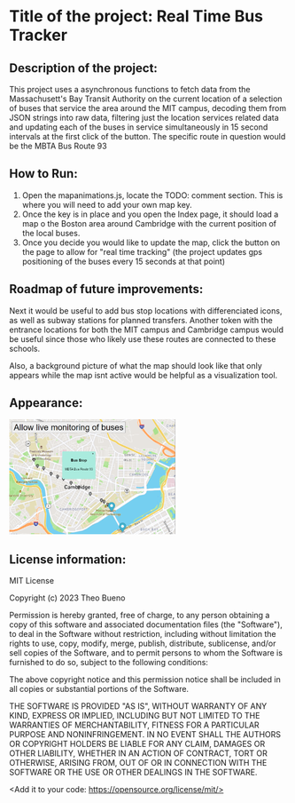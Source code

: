 #  Title of the project: Real Time Bus Tracker

## Description of the project:
 
 This project uses a asynchronous functions to fetch data from the Massachusett's Bay Transit Authority on the current location of a selection of buses that service the area around the MIT campus, decoding them from JSON strings into raw data, filtering just the location services related data and updating each of the buses in service simultaneously in 15 second intervals at the first click of the button. The specific route in question would be the MBTA Bus Route 93 

## How to Run:
 1. Open the mapanimations.js, locate the TODO: comment section. This is where you will need to add your own map key.
 2. Once the key is in place and you open the Index page, it should load a map o the Boston area around Cambridge with the current position of the local buses.
 3. Once you decide you would like to update the map, click the button on the page to allow for "real time tracking" (the project updates gps positioning of the buses every 15 seconds at that point)

## Roadmap of future improvements: 

 Next it would be useful to add bus stop locations with differenciated icons, as well as subway stations for planned transfers. Another token with the entrance locations for both the MIT campus and Cambridge campus would be useful since those who likely use these routes are connected to these schools.

 Also, a background picture of what the map should look like that only appears while the map isnt active would be helpful as a visualization tool. 

## Appearance:
<img src= "tracker_readme_pic.png" width='300'/>

## License information: 

MIT License

Copyright (c) 2023 Theo Bueno

Permission is hereby granted, free of charge, to any person obtaining a copy
of this software and associated documentation files (the "Software"), to deal
in the Software without restriction, including without limitation the rights
to use, copy, modify, merge, publish, distribute, sublicense, and/or sell
copies of the Software, and to permit persons to whom the Software is
furnished to do so, subject to the following conditions:

The above copyright notice and this permission notice shall be included in all
copies or substantial portions of the Software.

THE SOFTWARE IS PROVIDED "AS IS", WITHOUT WARRANTY OF ANY KIND, EXPRESS OR
IMPLIED, INCLUDING BUT NOT LIMITED TO THE WARRANTIES OF MERCHANTABILITY,
FITNESS FOR A PARTICULAR PURPOSE AND NONINFRINGEMENT. IN NO EVENT SHALL THE
AUTHORS OR COPYRIGHT HOLDERS BE LIABLE FOR ANY CLAIM, DAMAGES OR OTHER
LIABILITY, WHETHER IN AN ACTION OF CONTRACT, TORT OR OTHERWISE, ARISING FROM,
OUT OF OR IN CONNECTION WITH THE SOFTWARE OR THE USE OR OTHER DEALINGS IN THE
SOFTWARE.

<Add it to your code: https://opensource.org/license/mit/>